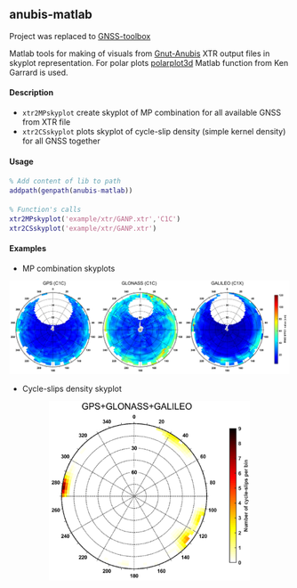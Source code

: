 ## anubis-matlab

Project was replaced to [GNSS-toolbox](https://github.com/spanikp/GNSS-toolbox/tree/master/src/xtr-utils)

Matlab tools for making of visuals from [Gnut-Anubis](http://www.pecny.cz/GOP/index.php/gnss/sw/anubis) XTR output files in skyplot representation. For polar plots [polarplot3d](https://www.mathworks.com/matlabcentral/fileexchange/13200-3d-polar-plot) Matlab function from Ken Garrard is used.

#### Description 

* `xtr2MPskyplot` create skyplot of MP combination for all available GNSS from XTR file
* `xtr2CSskyplot` plots skyplot of cycle-slip density (simple kernel density) for all GNSS together

#### Usage 
```matlab
% Add content of lib to path
addpath(genpath(anubis-matlab))

% Function's calls
xtr2MPskyplot('example/xtr/GANP.xtr','C1C')
xtr2CSskyplot('example/xtr/GANP.xtr')
```

#### Examples
* MP combination skyplots

<p align="center">
  <img src="example/img/GANP_GNSS_MPC1.png" width="1000"/>
</p>

* Cycle-slips density skyplot

<p align="center">
  <img src="example/img/GANP_allGNSS_cycle-slips.png" width="362"/>
</p>
